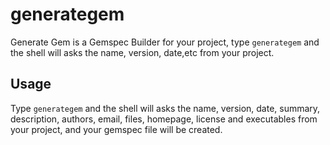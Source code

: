 # generategem

Generate Gem is a Gemspec Builder for your project, type ``generategem`` and the shell will asks the name, version, date,etc from your project.

## Usage

Type ``generategem`` and the shell will asks the name, version, date, summary, description, authors, email, files, homepage, license and executables from your project, and your gemspec file will be created.
